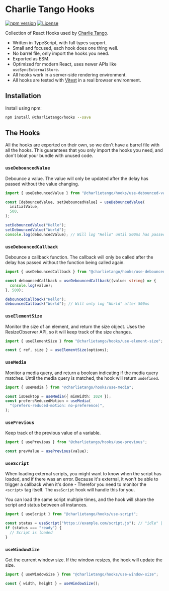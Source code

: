 # Charlie Tango Hooks

[![npm version][npm-version-src]][npm-version-href]
[![License][license-src]][license-href]

Collection of React Hooks used by [Charlie Tango](https://www.charlietango.dk/).

- Written in TypeScript, with full types support.
- Small and focused, each hook does one thing well.
- No barrel file, only import the hooks you need.
- Exported as ESM.
- Optimized for modern React, uses newer APIs like `useSyncExternalStore`.
- All hooks work in a server-side rendering environment.
- All hooks are tested with [Vitest](https://vitest.dev/) in a real browser environment.

## Installation

Install using npm:

```sh
npm install @charlietango/hooks --save
```

## The Hooks

All the hooks are exported on their own, so we don't have a barrel file with all the hooks.
This guarantees that you only import the hooks you need, and don't bloat your bundle with unused code.

### `useDebouncedValue`

Debounce a value. The value will only be updated after the delay has passed without the value changing.

```ts
import { useDebouncedValue } from "@charlietango/hooks/use-debounced-value";

const [debouncedValue, setDebouncedValue] = useDebouncedValue(
  initialValue,
  500,
);

setDebouncedValue("Hello");
setDebouncedValue("World");
console.log(debouncedValue); // Will log "Hello" until 500ms has passed
```

### `useDebouncedCallback`

Debounce a callback function. The callback will only be called after the delay has passed without the function being called again.

```ts
import { useDebouncedCallback } from "@charlietango/hooks/use-debounced-callback";

const debouncedCallback = useDebouncedCallback((value: string) => {
  console.log(value);
}, 500);

debouncedCallback("Hello");
debouncedCallback("World"); // Will only log "World" after 500ms
```

### `useElementSize`

Monitor the size of an element, and return the size object.
Uses the ResizeObserver API, so it will keep track of the size changes.

```ts
import { useElementSize } from "@charlietango/hooks/use-element-size";

const { ref, size } = useElementSize(options);
```

### `useMedia`

Monitor a media query, and return a boolean indicating if the media query matches. Until the media query is matched, the hook will return `undefined`.

```ts
import { useMedia } from "@charlietango/hooks/use-media";

const isDesktop = useMedia({ minWidth: 1024 });
const prefersReducedMotion = useMedia(
  "(prefers-reduced-motion: no-preference)",
);
```

### `usePrevious`

Keep track of the previous value of a variable.

```ts
import { usePrevious } from "@charlietango/hooks/use-previous";

const prevValue = usePrevious(value);
```

### `useScript`

When loading external scripts, you might want to know when the script has loaded, and if there was an error.
Because it's external, it won't be able to trigger a callback when it's done - Therefor you need to monitor the `<script>` tag itself.
The `useScript` hook will handle this for you.

You can load the same script multiple times, and the hook will share the script and status between all instances.

```ts
import { useScript } from "@charlietango/hooks/use-script";

const status = useScript("https://example.com/script.js"); // "idle" | "loading" | "ready" | "error"
if (status === "ready") {
  // Script is loaded
}
```

### `useWindowSize`

Get the current window size. If the window resizes, the hook will update the size.

```ts
import { useWindowSize } from "@charlietango/hooks/use-window-size";

const { width, height } = useWindowSize();
```

<!-- Badges -->

[npm-version-src]: https://img.shields.io/npm/v/@charlietango/hooks?style=flat&colorA=080f12&colorB=1fa669
[npm-version-href]: https://npmjs.com/package/@charlietango/hooks
[license-src]: https://img.shields.io/github/license/charlie-tango/hooks.svg?style=flat&colorA=080f12&colorB=1fa669
[license-href]: https://github.com/charlie-tango/hooks/blob/main/LICENSE
